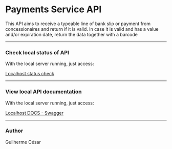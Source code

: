 # Payments Service API

This API aims to receive a typeable line of bank slip or payment from concessionaires and return if it is valid. In case it is valid and has a value and/or expiration date, return the data together with a barcode

---
### Check local status of API

With the local server running, just access:

[Localhost status check](http://localhost:3000/v1)

---
### View local API documentation

With the local server running, just access:

[Localhost DOCS - Swagger](http://localhost:3000/swagger/)

---
### Author

Guilherme César
